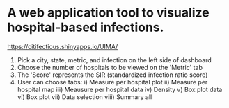 # A web application tool to visualize hospital-based infections. 

https://citifectious.shinyapps.io/UIMA/


1) Pick a city, state, metric, and infection on the left side of dashboard
2) Choose the number of hospitals to be viewed on the 'Metric' tab
3) The 'Score' represents the SIR (standardized infection ratio score) 
4) User can choose tabs:
            i) Measure per hospital plot
            ii) Measure per hospital map 
            iii) Meausure per hospital data 
            iv) Density 
            v) Box plot data
            vi) Box plot 
            vii) Data selection 
            viii) Summary all 


